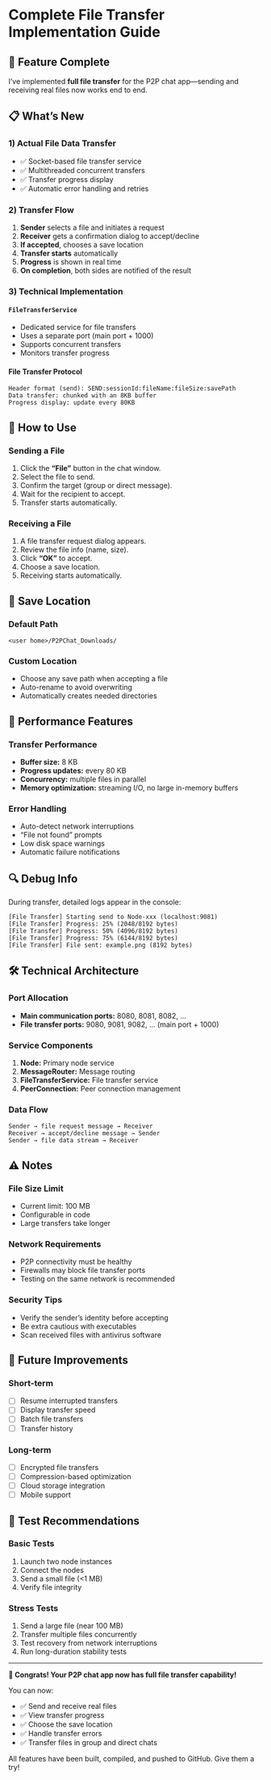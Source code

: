 # **Complete File Transfer Implementation Guide**

## 🎉 Feature Complete

I’ve implemented **full file transfer** for the P2P chat app—sending and receiving real files now works end to end.

## 📋 What’s New

### 1) Actual File Data Transfer

* ✅ Socket-based file transfer service
* ✅ Multithreaded concurrent transfers
* ✅ Transfer progress display
* ✅ Automatic error handling and retries

### 2) Transfer Flow

1. **Sender** selects a file and initiates a request
2. **Receiver** gets a confirmation dialog to accept/decline
3. **If accepted**, chooses a save location
4. **Transfer starts** automatically
5. **Progress** is shown in real time
6. **On completion**, both sides are notified of the result

### 3) Technical Implementation

#### `FileTransferService`

* Dedicated service for file transfers
* Uses a separate port (main port + 1000)
* Supports concurrent transfers
* Monitors transfer progress
  
#### File Transfer Protocol

```
Header format (send): SEND:sessionId:fileName:fileSize:savePath
Data transfer: chunked with an 8KB buffer
Progress display: update every 80KB
```

## 🔧 How to Use

### Sending a File

1. Click the **“File”** button in the chat window.
2. Select the file to send.
3. Confirm the target (group or direct message).
4. Wait for the recipient to accept.
5. Transfer starts automatically.

### Receiving a File

1. A file transfer request dialog appears.
2. Review the file info (name, size).
3. Click **“OK”** to accept.
4. Choose a save location.
5. Receiving starts automatically.

## 📁 Save Location

### Default Path

```
<user home>/P2PChat_Downloads/
```

### Custom Location

* Choose any save path when accepting a file
* Auto-rename to avoid overwriting
* Automatically creates needed directories

## 🚀 Performance Features

### Transfer Performance

* **Buffer size:** 8 KB
* **Progress updates:** every 80 KB
* **Concurrency:** multiple files in parallel
* **Memory optimization:** streaming I/O, no large in-memory buffers

### Error Handling

* Auto-detect network interruptions
* “File not found” prompts
* Low disk space warnings
* Automatic failure notifications

## 🔍 Debug Info

During transfer, detailed logs appear in the console:

```
[File Transfer] Starting send to Node-xxx (localhost:9081)
[File Transfer] Progress: 25% (2048/8192 bytes)
[File Transfer] Progress: 50% (4096/8192 bytes)
[File Transfer] Progress: 75% (6144/8192 bytes)
[File Transfer] File sent: example.png (8192 bytes)
```

## 🛠️ Technical Architecture

### Port Allocation

* **Main communication ports:** 8080, 8081, 8082, …
* **File transfer ports:** 9080, 9081, 9082, … (main port + 1000)

### Service Components

1. **Node:** Primary node service
2. **MessageRouter:** Message routing
3. **FileTransferService:** File transfer service
4. **PeerConnection:** Peer connection management

### Data Flow

```
Sender → file request message → Receiver
Receiver → accept/decline message → Sender
Sender → file data stream → Receiver
```

## ⚠️ Notes

### File Size Limit

* Current limit: 100 MB
* Configurable in code
* Large transfers take longer

### Network Requirements

* P2P connectivity must be healthy
* Firewalls may block file transfer ports
* Testing on the same network is recommended

### Security Tips

* Verify the sender’s identity before accepting
* Be extra cautious with executables
* Scan received files with antivirus software

## 🔮 Future Improvements

### Short-term

* [ ] Resume interrupted transfers
* [ ] Display transfer speed
* [ ] Batch file transfers
* [ ] Transfer history

### Long-term

* [ ] Encrypted file transfers
* [ ] Compression-based optimization
* [ ] Cloud storage integration
* [ ] Mobile support

## 🎯 Test Recommendations

### Basic Tests

1. Launch two node instances
2. Connect the nodes
3. Send a small file (<1 MB)
4. Verify file integrity

### Stress Tests

1. Send a large file (near 100 MB)
2. Transfer multiple files concurrently
3. Test recovery from network interruptions
4. Run long-duration stability tests

---

**🎉 Congrats! Your P2P chat app now has full file transfer capability!**

You can now:

* ✅ Send and receive real files
* ✅ View transfer progress
* ✅ Choose the save location
* ✅ Handle transfer errors
* ✅ Transfer files in group and direct chats

All features have been built, compiled, and pushed to GitHub. Give them a try!
